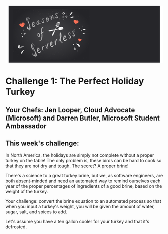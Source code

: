 ![banner](graphics/seasons-of-serverless-banner.png)

# Challenge 1: The Perfect Holiday Turkey

## Your Chefs: Jen Looper, Cloud Advocate (Microsoft) and Darren Butler, Microsoft Student Ambassador

## This week's challenge:

In North America, the holidays are simply not complete without a proper turkey on the table! The only problem is, these birds can be hard to cook so that they are not dry and tough. The secret? A proper brine! 

There's a science to a great turkey brine, but we, as software engineers, are both absent-minded and need an automated way to remind ourselves each year of the proper percentages of ingredients of a good brine, based on the weight of the turkey.

Your challenge: convert the brine equation to an automated process so that when you input a turkey's weight, you will be given the amount of water, sugar, salt, and spices to add. 

Let's assume you have a ten gallon cooler for your turkey and that it's defrosted.